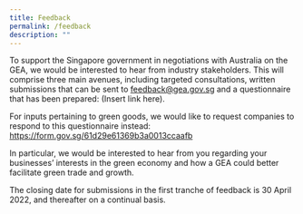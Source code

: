 ```yaml
---
title: Feedback
permalink: /feedback
description: ""
---
```

To support the Singapore government in negotiations with Australia on the GEA, we would be interested to hear from industry stakeholders. This will comprise three main avenues, including targeted consultations, written submissions that can be sent to [feedback@gea.gov.sg](feedback@gea.gov.sg) and a questionnaire that has been prepared: (Insert link here). 

For inputs pertaining to green goods, we would like to request companies to respond to this questionnaire instead: https://form.gov.sg/61d29e61369b3a0013ccaafb

In particular, we would be interested to hear from you regarding your businesses’ interests in the green economy and how a GEA could better facilitate green trade and growth. 

The closing date for submissions in the first tranche of feedback is 30 April 2022, and thereafter on a continual basis.